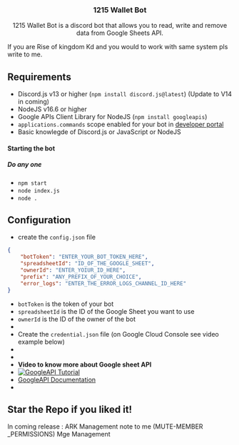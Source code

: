 <h3 align="center">1215 Wallet Bot</h3>
<p align="center">
	1215 Wallet Bot is a discord bot that allows you to read, write and remove data from Google Sheets API.
</p>

If you are Rise of kingdom Kd and you would to work with same system pls write to me. 


## Requirements
- Discord.js v13 or higher (`npm install discord.js@latest`) (Update to V14 in coming)
- NodeJS v16.6 or higher
- Google APIs Client Library for NodeJS (`npm install googleapis`)
- `applications.commands` scope enabled for your bot in [developer portal](https://discord.com/developers)
- Basic knowlegde of Discord.js or JavaScript or NodeJS


#### Starting the bot
##### Do any one
- `npm start`
- `node index.js`
- `node .`

## Configuration
- create the `config.json` file
```json
{
	"botToken": "ENTER_YOUR_BOT_TOKEN_HERE",
	"spreadsheetId": "ID_OF_THE_GOOGLE_SHEET",
	"ownerId": "ENTER_YOIUR_ID_HERE",
	"prefix": "ANY_PREFIX_OF_YOUR_CHOICE",
	"error_logs": "ENTER_THE_ERROR_LOGS_CHANNEL_ID_HERE"
}
```
- `botToken` is the token of your bot
- `spreadsheetId` is the ID of the Google Sheet you want to use
- `ownerId` is the ID of the owner of the bot
- 
- Create the `credential.json` file (on Google Cloud Console see video example below)
- 
- 
- **Video to know more about Google sheet API**
- [![GoogleAPI Tutorial](http://img.youtube.com/vi/PFJNJQCU_lo/0.jpg)](http://www.youtube.com/watch?v=PFJNJQCU_lo)
- [GoogleAPI Documentation](https://developers.google.com/sheets/api/guides/concepts)
- 

## Star the Repo if you liked it!
In coming release : 
ARK Management note to me (MUTE-MEMBER	_PERMISSIONS)
Mge Management
